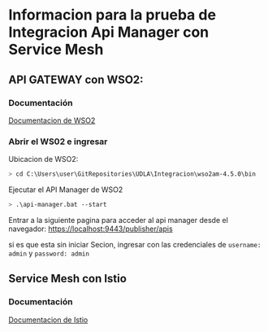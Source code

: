 # Informacion para la prueba de Integracion Api Manager con Service Mesh

## API GATEWAY con WSO2:

### Documentación
[Documentacion de WSO2](https://apim.docs.wso2.com/en/latest/install-and-setup/install/installing-the-product/running-the-api-m/)

### Abrir el WS02 e ingresar
Ubicacion de WSO2:
```bash
> cd C:\Users\user\GitRepositories\UDLA\Integracion\wso2am-4.5.0\bin
```

Ejecutar el API Manager de WSO2
```bash
> .\api-manager.bat --start
```

Entrar a la siguiente pagina para acceder al api manager desde el navegador: [https://localhost:9443/publisher/apis](https://localhost:9443/publisher/apis)

si es que esta sin iniciar Secion, ingresar con las credenciales de `username: admin` y `password: admin`

## Service Mesh con Istio

### Documentación
[Documentacion de Istio](https://istio.io/latest/docs/setup/getting-started/)
